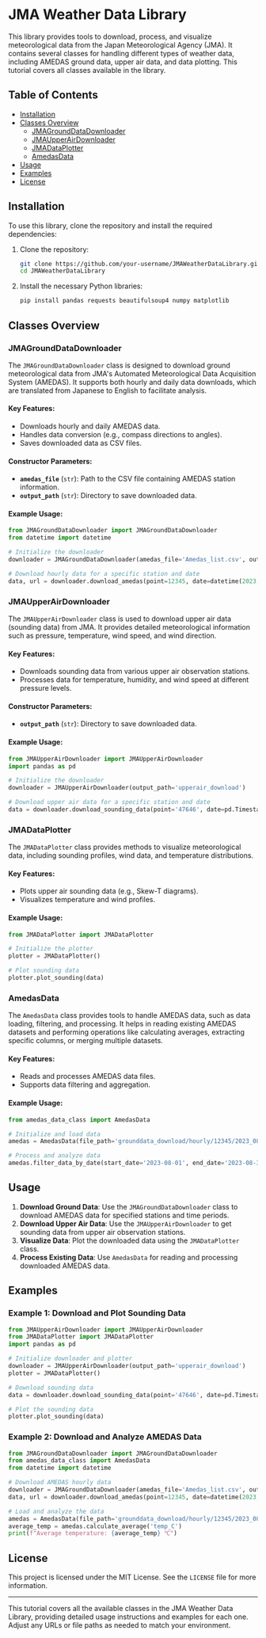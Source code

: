 # JMA Weather Data Library

This library provides tools to download, process, and visualize meteorological data from the Japan Meteorological Agency (JMA). It contains several classes for handling different types of weather data, including AMEDAS ground data, upper air data, and data plotting. This tutorial covers all classes available in the library.

## Table of Contents

- [Installation](#installation)
- [Classes Overview](#classes-overview)
  - [JMAGroundDataDownloader](#jmagrounddatadownloader)
  - [JMAUpperAirDownloader](#jmaupperairdownloader)
  - [JMADataPlotter](#jmadataplotter)
  - [AmedasData](#amedasdata)
- [Usage](#usage)
- [Examples](#examples)
- [License](#license)

## Installation

To use this library, clone the repository and install the required dependencies:

1. Clone the repository:

   ```bash
   git clone https://github.com/your-username/JMAWeatherDataLibrary.git
   cd JMAWeatherDataLibrary
   ```

2. Install the necessary Python libraries:

   ```bash
   pip install pandas requests beautifulsoup4 numpy matplotlib
   ```

## Classes Overview

### JMAGroundDataDownloader

The `JMAGroundDataDownloader` class is designed to download ground meteorological data from JMA's Automated Meteorological Data Acquisition System (AMEDAS). It supports both hourly and daily data downloads, which are translated from Japanese to English to facilitate analysis.

#### Key Features:
- Downloads hourly and daily AMEDAS data.
- Handles data conversion (e.g., compass directions to angles).
- Saves downloaded data as CSV files.

#### Constructor Parameters:
- **`amedas_file`** (`str`): Path to the CSV file containing AMEDAS station information.
- **`output_path`** (`str`): Directory to save downloaded data.

#### Example Usage:
```python
from JMAGroundDataDownloader import JMAGroundDataDownloader
from datetime import datetime

# Initialize the downloader
downloader = JMAGroundDataDownloader(amedas_file='Amedas_list.csv', output_path='grounddata_download')

# Download hourly data for a specific station and date
data, url = downloader.download_amedas(point=12345, date=datetime(2023, 8, 1), dtype='hourly')
```

### JMAUpperAirDownloader

The `JMAUpperAirDownloader` class is used to download upper air data (sounding data) from JMA. It provides detailed meteorological information such as pressure, temperature, wind speed, and wind direction.

#### Key Features:
- Downloads sounding data from various upper air observation stations.
- Processes data for temperature, humidity, and wind speed at different pressure levels.

#### Constructor Parameters:
- **`output_path`** (`str`): Directory to save downloaded data.

#### Example Usage:
```python
from JMAUpperAirDownloader import JMAUpperAirDownloader
import pandas as pd

# Initialize the downloader
downloader = JMAUpperAirDownloader(output_path='upperair_download')

# Download upper air data for a specific station and date
data = downloader.download_sounding_data(point='47646', date=pd.Timestamp('2023-06-01 09:00'))
```

### JMADataPlotter

The `JMADataPlotter` class provides methods to visualize meteorological data, including sounding profiles, wind data, and temperature distributions.

#### Key Features:
- Plots upper air sounding data (e.g., Skew-T diagrams).
- Visualizes temperature and wind profiles.

#### Example Usage:
```python
from JMADataPlotter import JMADataPlotter

# Initialize the plotter
plotter = JMADataPlotter()

# Plot sounding data
plotter.plot_sounding(data)
```

### AmedasData

The `AmedasData` class provides tools to handle AMEDAS data, such as data loading, filtering, and processing. It helps in reading existing AMEDAS datasets and performing operations like calculating averages, extracting specific columns, or merging multiple datasets.

#### Key Features:
- Reads and processes AMEDAS data files.
- Supports data filtering and aggregation.

#### Example Usage:
```python
from amedas_data_class import AmedasData

# Initialize and load data
amedas = AmedasData(file_path='grounddata_download/hourly/12345/2023_08_01.csv')

# Process and analyze data
amedas.filter_data_by_date(start_date='2023-08-01', end_date='2023-08-31')
```

## Usage

1. **Download Ground Data**: Use the `JMAGroundDataDownloader` class to download AMEDAS data for specified stations and time periods.
2. **Download Upper Air Data**: Use the `JMAUpperAirDownloader` to get sounding data from upper air observation stations.
3. **Visualize Data**: Plot the downloaded data using the `JMADataPlotter` class.
4. **Process Existing Data**: Use `AmedasData` for reading and processing downloaded AMEDAS data.

## Examples

### Example 1: Download and Plot Sounding Data
```python
from JMAUpperAirDownloader import JMAUpperAirDownloader
from JMADataPlotter import JMADataPlotter
import pandas as pd

# Initialize downloader and plotter
downloader = JMAUpperAirDownloader(output_path='upperair_download')
plotter = JMADataPlotter()

# Download sounding data
data = downloader.download_sounding_data(point='47646', date=pd.Timestamp('2023-06-01 09:00'))

# Plot the sounding data
plotter.plot_sounding(data)
```

### Example 2: Download and Analyze AMEDAS Data
```python
from JMAGroundDataDownloader import JMAGroundDataDownloader
from amedas_data_class import AmedasData
from datetime import datetime

# Download AMEDAS hourly data
downloader = JMAGroundDataDownloader(amedas_file='Amedas_list.csv', output_path='grounddata_download')
data, url = downloader.download_amedas(point=12345, date=datetime(2023, 8, 1), dtype='hourly')

# Load and analyze the data
amedas = AmedasData(file_path='grounddata_download/hourly/12345/2023_08_01.csv')
average_temp = amedas.calculate_average('temp_C')
print(f"Average temperature: {average_temp} ℃")
```

## License

This project is licensed under the MIT License. See the `LICENSE` file for more information.

---

This tutorial covers all the available classes in the JMA Weather Data Library, providing detailed usage instructions and examples for each one. Adjust any URLs or file paths as needed to match your environment.